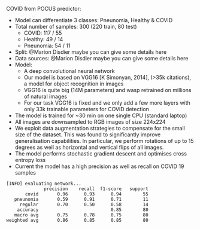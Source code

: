 
COVID from POCUS predictor:
- Model can differentiate 3 classes: Pneunomia, Healthy & COVID
- Total number of samples: 300 (220 train, 80 test)
    - COVID: 117 / 55
    - Healthy: 49 / 14
    - Pneunomia: 54 / 11
- Split: @Marion Disdier maybe you can give some details here
- Data sources: @Marion Disdier maybe you can give some details here
- Model: 
    - A deep convolutional neural network
    - Our model is based on VGG16 [K Simonyan, 2014], (>35k citations), a model for object recognition in images 
    - VGG16 is quite big (14M parameters) and wasp retrained on millions of natural images
    - For our task VGG16 is fixed and we only add a few more layers with only 33k trainable parameters for COVID detection
- The model is trained for ~30 min on one single CPU (standard laptop)
- All images are downsampled to RGB images of size  224x224
- We exploit data augmentation strategies to compensate for the small size of the dataset. This was found to significantly improve generalisation capabilities. In particular, we perform rotations of up to 15 degrees as well as horizontal and vertical flips of all images.
- The model performs stochastic gradient descent and optimises cross entropy loss
- Current the model has a high precision as well as recall on COVID 19 samples


```
[INFO] evaluating network...
              precision    recall  f1-score   support
       covid       0.96      0.93      0.94        55
   pneunomia       0.59      0.91      0.71        11
     regular       0.70      0.50      0.58        14
    accuracy                           0.85        80
   macro avg       0.75      0.78      0.75        80
weighted avg       0.86      0.85      0.85        80

```